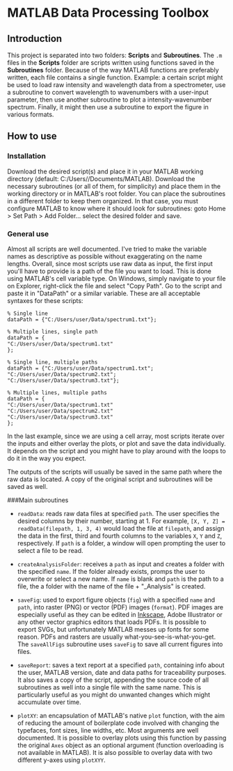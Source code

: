 # MATLAB Data Processing Toolbox

## Introduction
This project is separated into two folders: **Scripts** and **Subroutines**. The `.m` files in the **Scripts** folder are scripts written using functions saved in the **Subroutines** folder. Because of the way MATLAB functions are preferably written, each file contains a single function. Example: a certain script might be used to load raw intensity and wavelength data from a spectrometer, use a subroutine to convert wavelength to wavenumbers with a user-input parameter, then use another subroutine to plot a intensity-wavenumber spectrum. Finally, it might then use a subroutine to export the figure in various formats.

## How to use
### Installation
Download the desired script(s) and place it in your MATLAB working directory (default: C:/Users/*<user>*/Documents/MATLAB). Download the necessary subroutines (or all of them, for simplicity) and place them in the working directory or in MATLAB's root folder. You can place the subroutines in a different folder to keep them organized. In that case, you must configure MATLAB to know where it should look for subroutines: goto Home > Set Path > Add Folder... select the desired folder and save.

### General use
Almost all scripts are well documented. I've tried to make the variable names as descriptive as possible without exaggerating on the name lengths. Overall, since most scripts use raw data as input, the first input you'll have to provide is a path of the file you want to load. This is done using MATLAB's cell variable type. On Windows, simply navigate to your file on Explorer, right-click the file and select "Copy Path". Go to the script and paste it in "DataPath" or a similar variable. These are all acceptable syntaxes for these scripts:

```
% Single line
dataPath = {"C:/Users/user/Data/spectrum1.txt"};

% Multiple lines, single path
dataPath = {
"C:/Users/user/Data/spectrum1.txt"
};

% Single line, multiple paths
dataPath = {"C:/Users/user/Data/spectrum1.txt"; "C:/Users/user/Data/spectrum2.txt"; "C:/Users/user/Data/spectrum3.txt"};

% Multiple lines, multiple paths
dataPath = {
"C:/Users/user/Data/spectrum1.txt"
"C:/Users/user/Data/spectrum2.txt"
"C:/Users/user/Data/spectrum3.txt"
};
```

In the last example, since we are using a cell array, most scripts iterate over the inputs and either overlay the plots, or plot and save the data individually. It depends on the script and you might have to play around with the loops to do it in the way you expect.

The outputs of the scripts will usually be saved in the same path where the raw data is located. A copy of the original script and subroutines will be saved as well. 

###Main subroutines

- `readData`: reads raw data files at specified `path`. The user specifies the desired columns by their number, starting at 1. For example, `[X, Y, Z] = readData(filepath, 1, 3, 4)` would load the file at `filepath`, and assign the data in the first, third and fourth columns to the variables `X`, `Y` and `Z`, respectively. If `path` is a folder, a window will open prompting the user to select a file to be read.

- `createAnalysisFolder`: receives a `path` as input and creates a folder with the specified `name`. If the folder already exists, promps the user to overwrite or select a new name. If `name` is blank and `path` is the path to a file, the a folder with the name of the file + "_Analysis" is created.

- `saveFig`: used to export figure objects (`fig`) with a specified `name` and `path`, into raster (PNG) or vector (PDF) images (`format`). PDF images are especially useful as they can be edited in [Inkscape](https://inkscape.org/), Adobe Illustrator or any other vector graphics editors that loads PDFs. It is possible to export SVGs, but unfortunately MATLAB messes up fonts for some reason. PDFs and rasters are usually what-you-see-is-what-you-get. The `saveAllFigs` subroutine uses `saveFig` to save all current figures into files.

- `saveReport`: saves a text report at a specified `path`, containing info about the user, MATLAB version, date and data paths for traceability purposes. It also saves a copy of the script, appending the source code of all subroutines as well into a single file with the same name. This is particularly useful as you might do unwanted changes which might accumulate over time.

- `plotXY`: an encapsulation of MATLAB's native `plot` function, with the aim of reducing the amount of boilerplate code involved with changing the typefaces, font sizes, line widths, etc. Most arguments are well documented. It is possible to overlay plots using this function by passing the original `Axes` object as an optional argument (function overloading is not available in MATLAB). It is also possible to overlay data with two different y-axes using `plotXYY`.
